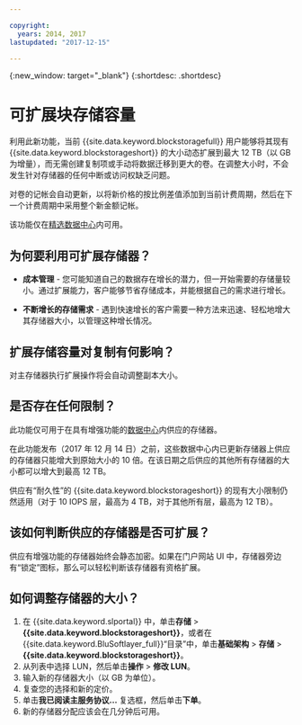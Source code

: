 ```yaml
---

copyright:
  years: 2014, 2017
lastupdated: "2017-12-15"

---
```

{:new_window: target="_blank"}
{:shortdesc: .shortdesc}

# 可扩展块存储容量

利用此新功能，当前 {{site.data.keyword.blockstoragefull}} 用户能够将其现有 {{site.data.keyword.blockstorageshort}} 的大小动态扩展到最大 12 TB（以 GB 为增量），而无需创建复制项或手动将数据迁移到更大的卷。在调整大小时，不会发生针对存储器的任何中断或访问权缺乏问题。 

对卷的记帐会自动更新，以将新价格的按比例差值添加到当前计费周期，然后在下一个计费周期中采用整个新金额记帐。

该功能仅在[精选数据中心](new-ibm-block-and-file-storage-location-and-features.html)内可用。 

## 为何要利用可扩展存储器？

- **成本管理** - 您可能知道自己的数据存在增长的潜力，但一开始需要的存储量较小。通过扩展能力，客户能够节省存储成本，并能根据自己的需求进行增长。  

- **不断增长的存储需求** - 遇到快速增长的客户需要一种方法来迅速、轻松地增大其存储器大小，以管理这种增长情况。

## 扩展存储容量对复制有何影响？

对主存储器执行扩展操作将会自动调整副本大小。 

## 是否存在任何限制？

此功能仅可用于在具有增强功能的[数据中心](new-ibm-block-and-file-storage-location-and-features.html)内供应的存储器。 

在此功能发布（2017 年 12 月 14 日）之前，这些数据中心内已更新存储器上供应的存储器只能增大到原始大小的 10 倍。在该日期之后供应的其他所有存储器的大小都可以增大到最高 12 TB。 

供应有“耐久性”的 {{site.data.keyword.blockstorageshort}} 的现有大小限制仍然适用（对于 10 IOPS 层，最高为 4 TB，对于其他所有层，最高为 12 TB）。

## 该如何判断供应的存储器是否可扩展？

供应有增强功能的存储器始终会静态加密。如果在门户网站 UI 中，存储器旁边有“锁定”图标，那么可以轻松判断该存储器有资格扩展。 

## 如何调整存储器的大小？

1. 在 {{site.data.keyword.slportal}} 中，单击**存储** > **{{site.data.keyword.blockstorageshort}}**，或者在 {{site.data.keyword.BluSoftlayer_full}}“目录”中，单击**基础架构** > **存储** > **{{site.data.keyword.blockstorageshort}}**。
2. 从列表中选择 LUN，然后单击**操作** > **修改 LUN**。
3. 输入新的存储器大小（以 GB 为单位）。
4. 复查您的选择和新的定价。
5. 单击**我已阅读主服务协议...** 复选框，然后单击**下单**。
6. 新的存储器分配应该会在几分钟后可用。
  
